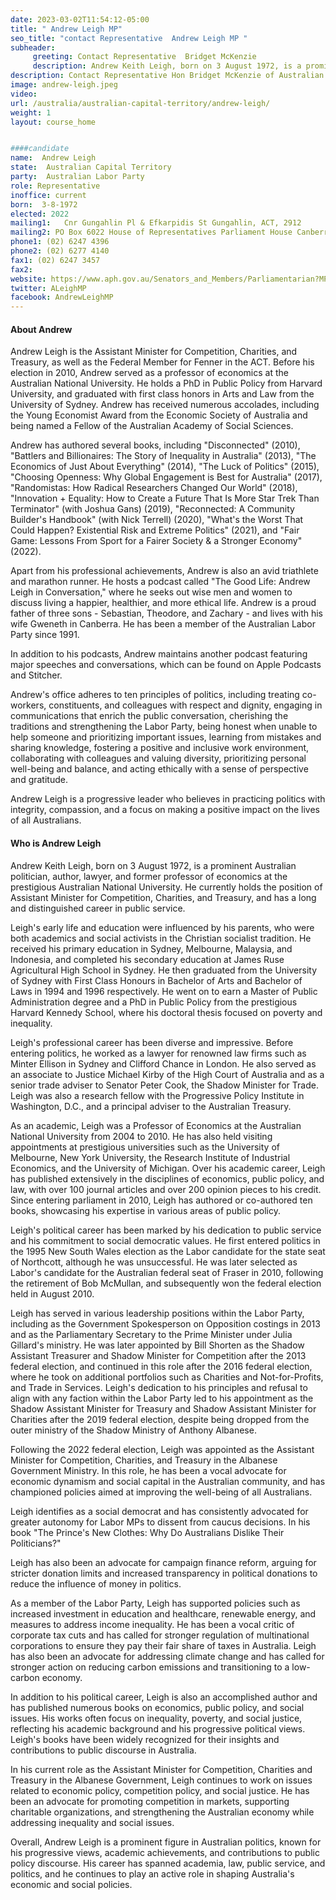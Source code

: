 ```yaml
---
date: 2023-03-02T11:54:12-05:00
title: " Andrew Leigh MP"
seo_title: "contact Representative  Andrew Leigh MP "
subheader:
     greeting: Contact Representative  Bridget McKenzie
     description: Andrew Keith Leigh, born on 3 August 1972, is a prominent Australian politician, author, lawyer, and former professor of economics at the prestigious Australian National University. 
description: Contact Representative Hon Bridget McKenzie of Australian Capital Territory. Contact information for Hon Bridget McKenzie includes email address, phone number, and mailing address.
image: andrew-leigh.jpeg
video:
url: /australia/australian-capital-territory/andrew-leigh/
weight: 1
layout: course_home


####candidate
name:  Andrew Leigh 
state:	Australian Capital Territory
party:	Australian Labor Party
role: Representative
inoffice: current
born:  3-8-1972
elected: 2022
mailing1:	Cnr Gungahlin Pl & Efkarpidis St Gungahlin, ACT, 2912
mailing2: PO Box 6022 House of Representatives Parliament House Canberra ACT 2600
phone1:	(02) 6247 4396
phone2: (02) 6277 4140
fax1: (02) 6247 3457
fax2:
website: https://www.aph.gov.au/Senators_and_Members/Parliamentarian?MPID=BU8
twitter: ALeighMP
facebook: AndrewLeighMP
---
```


#### About Andrew

Andrew Leigh is the Assistant Minister for Competition, Charities, and Treasury, as well as the Federal Member for Fenner in the ACT. Before his election in 2010, Andrew served as a professor of economics at the Australian National University. He holds a PhD in Public Policy from Harvard University, and graduated with first class honors in Arts and Law from the University of Sydney. Andrew has received numerous accolades, including the Young Economist Award from the Economic Society of Australia and being named a Fellow of the Australian Academy of Social Sciences.

Andrew has authored several books, including "Disconnected" (2010), "Battlers and Billionaires: The Story of Inequality in Australia" (2013), "The Economics of Just About Everything" (2014), "The Luck of Politics" (2015), "Choosing Openness: Why Global Engagement is Best for Australia" (2017), "Randomistas: How Radical Researchers Changed Our World" (2018), "Innovation + Equality: How to Create a Future That Is More Star Trek Than Terminator" (with Joshua Gans) (2019), "Reconnected: A Community Builder's Handbook" (with Nick Terrell) (2020), "What's the Worst That Could Happen? Existential Risk and Extreme Politics" (2021), and "Fair Game: Lessons From Sport for a Fairer Society & a Stronger Economy" (2022).

Apart from his professional achievements, Andrew is also an avid triathlete and marathon runner. He hosts a podcast called "The Good Life: Andrew Leigh in Conversation," where he seeks out wise men and women to discuss living a happier, healthier, and more ethical life. Andrew is a proud father of three sons - Sebastian, Theodore, and Zachary - and lives with his wife Gweneth in Canberra. He has been a member of the Australian Labor Party since 1991.

In addition to his podcasts, Andrew maintains another podcast featuring major speeches and conversations, which can be found on Apple Podcasts and Stitcher.

Andrew's office adheres to ten principles of politics, including treating co-workers, constituents, and colleagues with respect and dignity, engaging in communications that enrich the public conversation, cherishing the traditions and strengthening the Labor Party, being honest when unable to help someone and prioritizing important issues, learning from mistakes and sharing knowledge, fostering a positive and inclusive work environment, collaborating with colleagues and valuing diversity, prioritizing personal well-being and balance, and acting ethically with a sense of perspective and gratitude.

Andrew Leigh is a progressive leader who believes in practicing politics with integrity, compassion, and a focus on making a positive impact on the lives of all Australians.

#### Who is  Andrew Leigh 

Andrew Keith Leigh, born on 3 August 1972, is a prominent Australian politician, author, lawyer, and former professor of economics at the prestigious Australian National University. He currently holds the position of Assistant Minister for Competition, Charities, and Treasury, and has a long and distinguished career in public service.

Leigh's early life and education were influenced by his parents, who were both academics and social activists in the Christian socialist tradition. He received his primary education in Sydney, Melbourne, Malaysia, and Indonesia, and completed his secondary education at James Ruse Agricultural High School in Sydney. He then graduated from the University of Sydney with First Class Honours in Bachelor of Arts and Bachelor of Laws in 1994 and 1996 respectively. He went on to earn a Master of Public Administration degree and a PhD in Public Policy from the prestigious Harvard Kennedy School, where his doctoral thesis focused on poverty and inequality.

Leigh's professional career has been diverse and impressive. Before entering politics, he worked as a lawyer for renowned law firms such as Minter Ellison in Sydney and Clifford Chance in London. He also served as an associate to Justice Michael Kirby of the High Court of Australia and as a senior trade adviser to Senator Peter Cook, the Shadow Minister for Trade. Leigh was also a research fellow with the Progressive Policy Institute in Washington, D.C., and a principal adviser to the Australian Treasury.

As an academic, Leigh was a Professor of Economics at the Australian National University from 2004 to 2010. He has also held visiting appointments at prestigious universities such as the University of Melbourne, New York University, the Research Institute of Industrial Economics, and the University of Michigan. Over his academic career, Leigh has published extensively in the disciplines of economics, public policy, and law, with over 100 journal articles and over 200 opinion pieces to his credit. Since entering parliament in 2010, Leigh has authored or co-authored ten books, showcasing his expertise in various areas of public policy.

Leigh's political career has been marked by his dedication to public service and his commitment to social democratic values. He first entered politics in the 1995 New South Wales election as the Labor candidate for the state seat of Northcott, although he was unsuccessful. He was later selected as Labor's candidate for the Australian federal seat of Fraser in 2010, following the retirement of Bob McMullan, and subsequently won the federal election held in August 2010.

Leigh has served in various leadership positions within the Labor Party, including as the Government Spokesperson on Opposition costings in 2013 and as the Parliamentary Secretary to the Prime Minister under Julia Gillard's ministry. He was later appointed by Bill Shorten as the Shadow Assistant Treasurer and Shadow Minister for Competition after the 2013 federal election, and continued in this role after the 2016 federal election, where he took on additional portfolios such as Charities and Not-for-Profits, and Trade in Services. Leigh's dedication to his principles and refusal to align with any faction within the Labor Party led to his appointment as the Shadow Assistant Minister for Treasury and Shadow Assistant Minister for Charities after the 2019 federal election, despite being dropped from the outer ministry of the Shadow Ministry of Anthony Albanese.

Following the 2022 federal election, Leigh was appointed as the Assistant Minister for Competition, Charities, and Treasury in the Albanese Government Ministry. In this role, he has been a vocal advocate for economic dynamism and social capital in the Australian community, and has championed policies aimed at improving the well-being of all Australians.

Leigh identifies as a social democrat and has consistently advocated for greater autonomy for Labor MPs to dissent from caucus decisions. In his book "The Prince's New Clothes: Why Do Australians Dislike Their Politicians?"

 Leigh has also been an advocate for campaign finance reform, arguing for stricter donation limits and increased transparency in political donations to reduce the influence of money in politics.

As a member of the Labor Party, Leigh has supported policies such as increased investment in education and healthcare, renewable energy, and measures to address income inequality. He has been a vocal critic of corporate tax cuts and has called for stronger regulation of multinational corporations to ensure they pay their fair share of taxes in Australia. Leigh has also been an advocate for addressing climate change and has called for stronger action on reducing carbon emissions and transitioning to a low-carbon economy.

In addition to his political career, Leigh is also an accomplished author and has published numerous books on economics, public policy, and social issues. His works often focus on inequality, poverty, and social justice, reflecting his academic background and his progressive political views. Leigh's books have been widely recognized for their insights and contributions to public discourse in Australia.

In his current role as the Assistant Minister for Competition, Charities and Treasury in the Albanese Government, Leigh continues to work on issues related to economic policy, competition policy, and social justice. He has been an advocate for promoting competition in markets, supporting charitable organizations, and strengthening the Australian economy while addressing inequality and social issues.

Overall, Andrew Leigh is a prominent figure in Australian politics, known for his progressive views, academic achievements, and contributions to public policy discourse. His career has spanned academia, law, public service, and politics, and he continues to play an active role in shaping Australia's economic and social policies.
